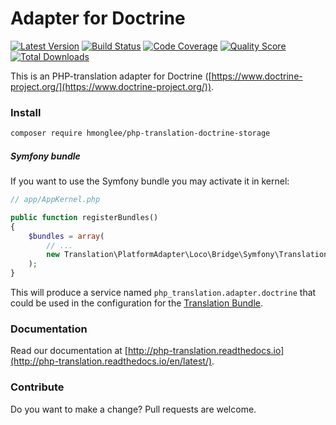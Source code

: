 # Adapter for Doctrine

[![Latest Version](https://img.shields.io/github/release/hmonglee/php-translation-doctrine-storage.svg?style=flat-square)](https://github.com/hmonglee/php-translation-doctrine-storage/releases)
[![Build Status](https://img.shields.io/travis/phmonglee/php-translation-doctrine-storage.svg?style=flat-square)](https://travis-ci.org/hmonglee/php-translation-doctrine-storage)
[![Code Coverage](https://img.shields.io/scrutinizer/coverage/g/hmonglee/php-translation-doctrine-storage.svg?style=flat-square)](https://scrutinizer-ci.com/g/hmonglee/php-translation-doctrine-storage)
[![Quality Score](https://img.shields.io/scrutinizer/g/hmonglee/php-translation-doctrine-storage.svg?style=flat-square)](https://scrutinizer-ci.com/g/hmonglee/php-translation-doctrine-storage)
[![Total Downloads](https://img.shields.io/packagist/dt/hmonglee/php-translation-doctrine-storage.svg?style=flat-square)](https://packagist.org/packages/hmonglee/php-translation-doctrine-storage)

This is an PHP-translation adapter for Doctrine ([https://www.doctrine-project.org/](https://www.doctrine-project.org/)).

### Install

```bash
composer require hmonglee/php-translation-doctrine-storage
```

##### Symfony bundle

If you want to use the Symfony bundle you may activate it in kernel:
```php
// app/AppKernel.php

public function registerBundles()
{
    $bundles = array(
        // ...
        new Translation\PlatformAdapter\Loco\Bridge\Symfony\TranslationAdapterDoctrineBundle(),
    );
}
```


This will produce a service named `php_translation.adapter.doctrine` that could be used in the configuration for
the [Translation Bundle](https://github.com/php-translation/symfony-bundle).

### Documentation

Read our documentation at [http://php-translation.readthedocs.io](http://php-translation.readthedocs.io/en/latest/).

### Contribute

Do you want to make a change? Pull requests are welcome.

